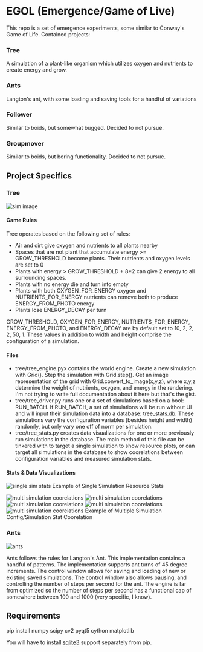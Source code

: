 # EGOL (Emergence/Game of Live)

This repo is a set of emergence experiments, some similar to Conway's Game of Life. Contained projects:

### Tree

A simulation of a plant-like organism which utilizes oxygen and nutrients to create energy and grow. 

### Ants

Langton's ant, with some loading and saving tools for a handful of variations

### Follower

Similar to boids, but somewhat bugged. Decided to not pursue.

### Groupmover

Similar to boids, but boring functionality. Decided to not pursue.

## Project Specifics

### Tree

![sim image](res/tree_1.png)

#### Game Rules 

Tree operates based on the following set of rules:

* Air and dirt give oxygen and nutrients to all plants nearby
* Spaces that are not plant that accumulate energy >= GROW_THRESHOLD become plants. Their nutrients and oxygen levels are set to 0
* Plants with energy > GROW_THRESHOLD + 8*2 can give 2 energy to all surrounding spaces.
* Plants with no energy die and turn into empty
* Plants with both OXYGEN_FOR_ENERGY oxygen and NUTRIENTS_FOR_ENERGY nutrients can remove both to produce ENERGY_FROM_PHOTO energy
* Plants lose ENERGY_DECAY per turn

GROW_THRESHOLD, OXYGEN_FOR_ENERGY, NUTRIENTS_FOR_ENERGY, ENERGY_FROM_PHOTO, and ENERGY_DECAY are by default set to 10, 2, 2, 2, 50, 1. These values in addition to width and height comprise the configuration of a simulation.

#### Files 


* tree/tree_engine.pyx contains the world engine. Create a new simulation with Grid(). Step the simulation with Grid.step(). Get an image representation of the grid with Grid.convert_to_image(x,y,z), where x,y,z determine the weight of nutrients, oxygen, and energy in the rendering. I'm not trying to write full documentation about it here but that's the gist.
* tree/tree_driver.py runs one or a set of simulations based on a bool: RUN_BATCH. If RUN_BATCH, a set of simulations will be run without UI and will input their simulation data into a database: tree_stats.db. These simulations vary the configuration variables (besides height and width) randomly, but only vary one off of norm per simulation.
* tree/tree_stats.py creates data visualizations for one or more previously run simulations in the database. The main method of this file can be tinkered with to target a single simulation to show resource plots, or can target all simulations in the database to show coorelations between configuration variables and measured simulation stats.

#### Stats & Data Visualizations

![single sim stats](res/tree_2.png)
Example of Single Simulation Resource Stats

![multi simulation coorelations](res/tree_3.1.png)
![multi simulation coorelations](res/tree_3.2.png)
![multi simulation coorelations](res/tree_3.3.png)
![multi simulation coorelations](res/tree_3.4.png)
![multi simulation coorelations](res/tree_3.5.png)
Example of Multiple Simulation Config/Simulation Stat Coorelation

### Ants

![ants](res/ants_1.png)

Ants follows the rules for Langton's Ant. This implementation contains a handful of patterns. The implementation supports ant turns of 45 degree increments. The control window allows for saving and loading of new or existing saved simulations. The control window also allows pausing, and controlling the number of steps per second for the ant. The engine is far from optimized so the number of steps per second has a functional cap of somewhere between 100 and 1000 (very specific, I know).





## Requirements

pip install numpy scipy cv2 pyqt5 cython matplotlib

You will have to install [sqlite3](https://www.sqlite.org/download.html) support separately from pip.